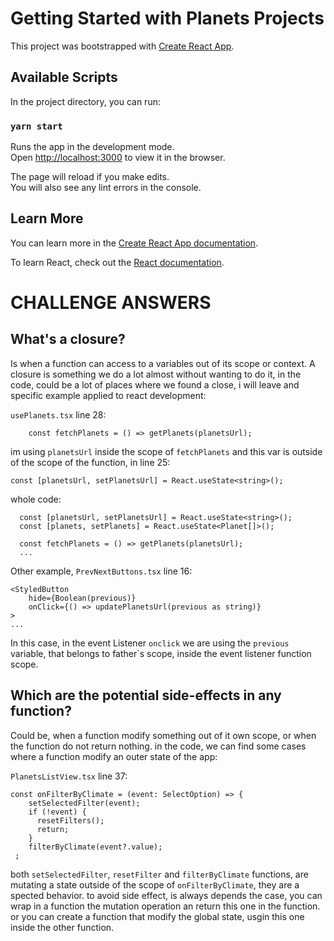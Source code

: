 # Getting Started with Planets Projects

This project was bootstrapped with [Create React App](https://github.com/facebook/create-react-app).

## Available Scripts

In the project directory, you can run:

### `yarn start`

Runs the app in the development mode.\
Open [http://localhost:3000](http://localhost:3000) to view it in the browser.

The page will reload if you make edits.\
You will also see any lint errors in the console.

## Learn More

You can learn more in the [Create React App documentation](https://facebook.github.io/create-react-app/docs/getting-started).

To learn React, check out the [React documentation](https://reactjs.org/).

# CHALLENGE ANSWERS

## What's a closure? 

Is when a function can access to a variables out of its scope or context.
A closure is something we do a lot almost without wanting to do it, in the code, could be 
a lot of places where we found a close, i will leave and specific example applied to react development:

`usePlanets.tsx` line 28:
 
```
    const fetchPlanets = () => getPlanets(planetsUrl);
```

im using `planetsUrl` inside the scope of `fetchPlanets` and this var is outside of the scope of the function, in line 25:

```
const [planetsUrl, setPlanetsUrl] = React.useState<string>();
```
whole code: 
```
  const [planetsUrl, setPlanetsUrl] = React.useState<string>();
  const [planets, setPlanets] = React.useState<Planet[]>();

  const fetchPlanets = () => getPlanets(planetsUrl);
  ...
```
Other example, `PrevNextButtons.tsx` line 16:

```
<StyledButton
    hide={Boolean(previous)}
    onClick={() => updatePlanetsUrl(previous as string)}
>
...
```
In this case, in the event Listener `onclick` we are using the `previous` variable, that belongs to father`s scope, inside the event listener function scope.

## Which are the potential side-effects in any function?

Could be, when a function modify something out of it own scope, or when the function do not return nothing.
in the code, we can find some cases where a function modify an outer state of the app:

`PlanetsListView.tsx` line 37:

```
const onFilterByClimate = (event: SelectOption) => {
    setSelectedFilter(event);
    if (!event) {
      resetFilters();
      return;
    }
    filterByClimate(event?.value);
 ;
```

both `setSelectedFilter`, `resetFilter` and `filterByClimate` functions, are mutating a state outside of the scope of `onFilterByClimate`, they are a spected behavior.
to avoid side effect, is always depends the case, you can wrap in a function the mutation operation an return this one in the function. or you can create a function that modify the global state, usgin this one inside the other function.



